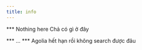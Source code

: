 ```yaml
---
title: info
---
```


***	Nothing here Chả có gì ở đây

*** ...
***	Agolia hết hạn rồi không search được đâu


